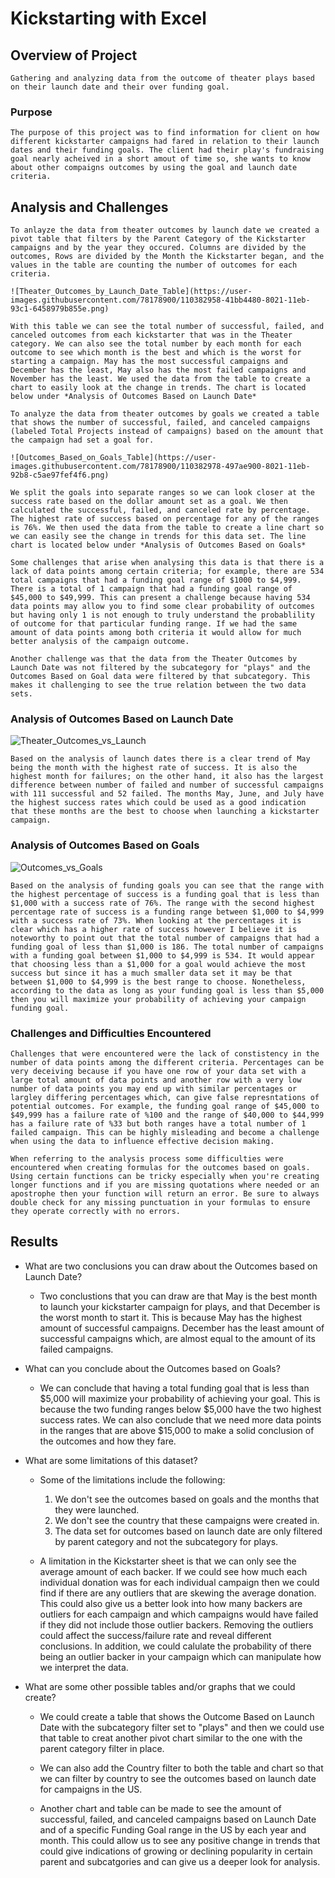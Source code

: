 # Kickstarting with Excel

## Overview of Project
	Gathering and analyzing data from the outcome of theater plays based on their launch date and their over funding goal.
### Purpose
	The purpose of this project was to find information for client on how different kickstarter campaigns had fared in relation to their launch dates and their funding goals. The client had their play's fundraising goal nearly acheived in a short amout of time so, she wants to know about other compaigns outcomes by using the goal and launch date criteria.
	
## Analysis and Challenges
	To anlayze the data from theater outcomes by launch date we created a pivot table that filters by the Parent Category of the Kickstarter campaigns and by the year they occured. Columns are divided by the outcomes, Rows are divided by the Month the Kickstarter began, and the values in the table are counting the number of outcomes for each criteria. 

	![Theater_Outcomes_by_Launch_Date_Table](https://user-images.githubusercontent.com/78178900/110382958-41bb4480-8021-11eb-93c1-6458979b855e.png)

	With this table we can see the total number of successful, failed, and canceled outcomes from each kickstarter that was in the Theater category. We can also see the total number by each month for each outcome to see which month is the best and which is the worst for starting a campaign. May has the most successful campaigns and December has the least, May also has the most failed campaigns and November has the least. We used the data from the table to create a chart to easily look at the change in trends. The chart is located below under *Analysis of Outcomes Based on Launch Date*

	To analyze the data from theater outcomes by goals we created a table that shows the number of successful, failed, and canceled campaigns (labeled Total Projects instead of campaigns) based on the amount that the campaign had set a goal for. 

	![Outcomes_Based_on_Goals_Table](https://user-images.githubusercontent.com/78178900/110382978-497ae900-8021-11eb-92b8-c5ae97fef4f6.png)

	We split the goals into separate ranges so we can look closer at the success rate based on the dollar amount set as a goal. We then calculated the successful, failed, and canceled rate by percentage. The highest rate of success based on percentage for any of the ranges is 76%. We then used the data from the table to create a line chart so we can easily see the change in trends for this data set. The line chart is located below under *Analysis of Outcomes Based on Goals*

	Some challenges that arise when analysing this data is that there is a lack of data points among certain criteria; for example, there are 534 total campaigns that had a funding goal range of $1000 to $4,999. There is a total of 1 campaign that had a funding goal range of $45,000 to $49,999. This can present a challenge because having 534 data points may allow you to find some clear probability of outcomes but having only 1 is not enough to truly understand the probablility of outcome for that particular funding range. If we had the same amount of data points among both criteria it would allow for much better analysis of the campaign outcome.

	Another challenge was that the data from the Theater Outcomes by Launch Date was not filtered by the subcategory for "plays" and the Outcomes Based on Goal data were filtered by that subcategory. This makes it challenging to see the true relation between the two data sets.

### Analysis of Outcomes Based on Launch Date
![Theater_Outcomes_vs_Launch](https://user-images.githubusercontent.com/78178900/110383090-6f07f280-8021-11eb-9c12-ff741941c1ae.png)

	Based on the analysis of launch dates there is a clear trend of May being the month with the highest rate of success. It is also the highest month for failures; on the other hand, it also has the largest difference between number of failed and number of successful campaigns with 111 successful and 52 failed. The months May, June, and July have the highest success rates which could be used as a good indication that these months are the best to choose when launching a kickstarter campaign.

### Analysis of Outcomes Based on Goals
![Outcomes_vs_Goals](https://user-images.githubusercontent.com/78178900/110383004-54ce1480-8021-11eb-8e5b-97257ceac8ae.png)

	Based on the analysis of funding goals you can see that the range with the highest percentage of success is a funding goal that is less than $1,000 with a success rate of 76%. The range with the second highest percentage rate of success is a funding range between $1,000 to $4,999 with a success rate of 73%. When looking at the percentages it is clear which has a higher rate of success however I believe it is noteworthy to point out that the total number of campaigns that had a funding goal of less than $1,000 is 186. The total number of campaigns with a funding goal between $1,000 to $4,999 is 534. It would appear that choosing less than a $1,000 for a goal would achieve the most success but since it has a much smaller data set it may be that between $1,000 to $4,999 is the best range to choose. Nonetheless, according to the data as long as your funding goal is less than $5,000 then you will maximize your probability of achieving your campaign funding goal.

### Challenges and Difficulties Encountered

	Challenges that were encountered were the lack of constistency in the number of data points among the different criteria. Percentages can be very deceiving because if you have one row of your data set with a large total amount of data points and another row with a very low number of data points you may end up with similar percentages or largley differing percentages which, can give false represntations of potential outcomes. For example, the funding goal range of $45,000 to $49,999 has a failure rate of %100 and the range of $40,000 to $44,999 has a failure rate of %33 but both ranges have a total number of 1 failed campaign. This can be highly misleading and become a challenge when using the data to influence effective decision making.

	When referring to the analysis process some difficulties were encountered when creating formulas for the outcomes based on goals. Using certain functions can be tricky especially when you're creating longer functions and if you are missing quotations where needed or an apostrophe then your function will return an error. Be sure to always double check for any missing punctuation in your formulas to ensure they operate correctly with no errors. 

## Results

- What are two conclusions you can draw about the Outcomes based on Launch Date?
	
  - Two conclustions that you can draw are that May is the best month to launch your kickstarter campaign for plays, and that December is the worst month to start it. This is because May has the highest amount of successful campaigns. December has the least amount of successful campaigns which, are almost equal to the amount of its failed campaigns.

- What can you conclude about the Outcomes based on Goals?

  - We can conclude that having a total funding goal that is less than $5,000 will maximize your probability of achieving your goal. This is because the two funding ranges below $5,000 have the two highest success rates. We can also conclude that we need more data points in the ranges that are above $15,000 to make a solid conclusion of the outcomes and how they fare. 

- What are some limitations of this dataset?

  - Some of the limitations include the following:
	1. We don't see the outcomes based on goals and the months that they were launched. 
	2. We don't see the country that these campaigns were created in.
	3. The data set for outcomes based on launch date are only filtered by parent category and not the subcategory for plays.

  - A limitation in the Kickstarter sheet is that we can only see the average amount of each backer. If we could see how much each individual donation was for each individual campaign then we could find if there are any outliers that are skewing the average donation. This could also give us a better look into how many backers are outliers for each campaign and which campaigns would have failed if they did not include those outlier backers. Removing the outliers could affect the success/failure rate and reveal different conclusions. In addition, we could calulate the probability of there being an outlier backer in your campaign which can manipulate how we interpret the data. 

- What are some other possible tables and/or graphs that we could create?
	
	- We could create a table that shows the Outcome Based on Launch Date with the subcategory filter set to "plays" and then we could use that table to creat another pivot chart similar to the one with the parent category filter in place.

	- We can also add the Country filter to both the table and chart so that we can filter by country to see the outcomes based on launch date for campaigns in the US. 

	- Another chart and table can be made to see the amount of successful, failed, and canceled campaigns based on Launch Date and of a specific Funding Goal range in the US by each year and month. This could allow us to see any positive change in trends that could give indications of growing or declining popularity in certain parent and subcatgories and can give us a deeper look for analysis.
